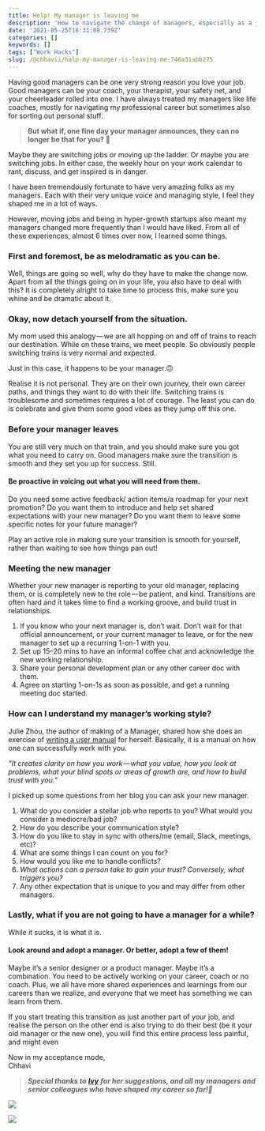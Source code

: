 ```yaml
---
title: Help! My manager is leaving me
description: 'How to navigate the change of managers, especially as a junior!'
date: '2021-05-25T16:31:08.739Z'
categories: []
keywords: []
tags: ["Work Hacks"]
slug: /@chhavii/halp-my-manager-is-leaving-me-746a31abb275
---
```


Having good managers can be one very strong reason you love your job. Good managers can be your coach, your therapist, your safety net, and your cheerleader rolled into one. I have always treated my managers like life coaches, mostly for navigating my professional career but sometimes also for sorting out personal stuff.

> **But what if, one fine day your manager announces, they can no longer be that for you? 🥺**

Maybe they are switching jobs or moving up the ladder. Or maybe you are switching jobs. In either case, the weekly hour on your work calendar to rant, discuss, and get inspired is in danger.

I have been tremendously fortunate to have very amazing folks as my managers. Each with their very unique voice and managing style, I feel they shaped me in a lot of ways.

However, moving jobs and being in hyper-growth startups also meant my managers changed more frequently than I would have liked. From all of these experiences, almost 6 times over now, I learned some things.

### First and foremost, be as melodramatic as you can be.

Well, things are going so well, why do they have to make the change now. Apart from all the things going on in your life, you also have to deal with this? It is completely alright to take time to process this, make sure you whine and be dramatic about it.

### Okay, now detach yourself from the situation.

My mom used this analogy — we are all hopping on and off of trains to reach our destination. While on these trains, we meet people. So obviously people switching trains is very normal and expected.

Just in this case, it happens to be your manager.🙃

Realise it is not personal. They are on their own journey, their own career paths, and things they want to do with their life. Switching trains is troublesome and sometimes requires a lot of courage. The least you can do is celebrate and give them some good vibes as they jump off this one.

### Before your manager leaves

You are still very much on that train, and you should make sure you got what you need to carry on. Good managers make sure the transition is smooth and they set you up for success. Still.

#### **Be proactive in voicing out what you will need from them.**

Do you need some active feedback/ action items/a roadmap for your next promotion? Do you want them to introduce and help set shared expectations with your new manager? Do you want them to leave some specific notes for your future manager?

Play an active role in making sure your transition is smooth for yourself, rather than waiting to see how things pan out!

### Meeting the new manager

Whether your new manager is reporting to your old manager, replacing them, or is completely new to the role — be patient, and kind. Transitions are often hard and it takes time to find a working groove, and build trust in relationships.

1.  If you know who your next manager is, don’t wait. Don’t wait for that official announcement, or your current manager to leave, or for the new manager to set up a recurring 1-on-1 with you.
2.  Set up 15–20 mins to have an informal coffee chat and acknowledge the new working relationship.
3.  Share your personal development plan or any other career doc with them.
4.  Agree on starting 1-on-1s as soon as possible, and get a running meeting doc started.

### **How can I understand my manager’s working style?**

Julie Zhou, the author of making of a Manager, shared how she does an exercise of [writing a user manual](https://lg.substack.com/p/the-looking-glass-a-user-guide-to) for herself. Basically, it is a manual on how one can successfully work with you.

_“It creates clarity on how you work — what you value, how you look at problems, what your blind spots or areas of growth are, and how to build trust with you.”_

I picked up some questions from her blog you can ask your new manager.

1.  What do you consider a stellar job who reports to you? What would you consider a mediocre/bad job?
2.  How do you describe your communication style?
3.  How do you like to stay in sync with others/me (email, Slack, meetings, etc)?
4.  What are some things I can count on you for?
5.  How would you like me to handle conflicts?
6.  _What actions can a person take to gain your trust? Conversely, what triggers you?_
7.  Any other expectation that is unique to you and may differ from other managers.

### Lastly, what if you are not going to have a manager for a while?

While it sucks, it is what it is.

#### **Look around and adopt a manager. Or better, adopt a few of them!**

Maybe it’s a senior designer or a product manager. Maybe it’s a combination. You need to be actively working on your career, coach or no coach. Plus, we all have more shared experiences and learnings from our careers than we realize, and everyone that we meet has something we can learn from them.

If you start treating this transition as just another part of your job, and realise the person on the other end is also trying to do their best (be it your old manager or the new one), you will find this entire process less painful, and might even

Now in my acceptance mode,  
Chhavi

> **_Special thanks to_** [**_Ivy_**](https://twitter.com/JellyIvy) **_for her suggestions, and all my managers and senior colleagues who have shaped my career so far!💛_**

![](https://cdn-images-1.medium.com/max/800/1*oLQqWgQUa-52oPpGhm5hBw.png)

![](https://cdn-images-1.medium.com/max/800/0*CwMmKe8GDcBT5yew)